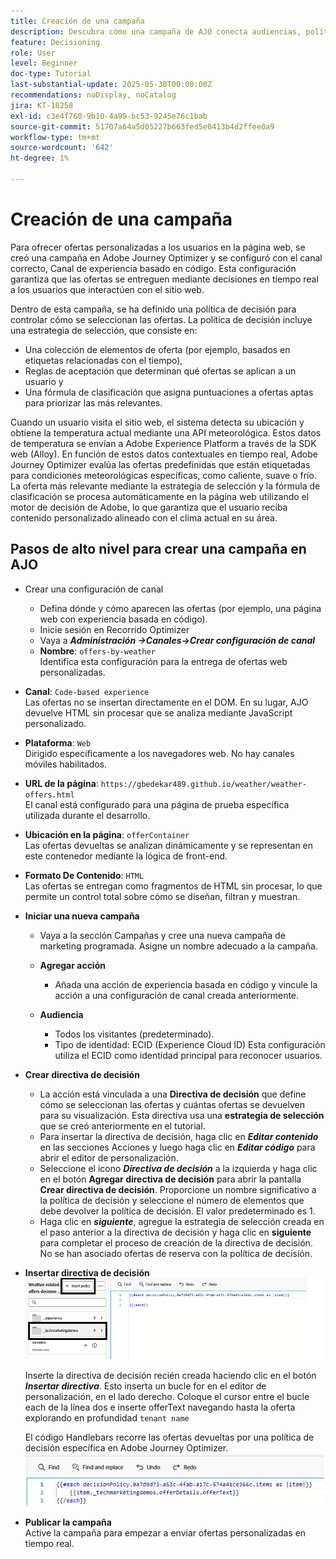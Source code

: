 ```yaml
---
title: Creación de una campaña
description: Descubra cómo una campaña de AJO conecta audiencias, políticas de decisión y canales para ofrecer ofertas personalizadas en el momento adecuado en todos los puntos de contacto de los clientes.
feature: Decisioning
role: User
level: Beginner
doc-type: Tutorial
last-substantial-update: 2025-05-30T00:00:00Z
recommendations: noDisplay, noCatalog
jira: KT-18258
exl-id: c3e4f760-9b10-4a99-bc53-9245e76c1bab
source-git-commit: 51707a64a5d05227b663fed5e0413b4d2ffee0a9
workflow-type: tm+mt
source-wordcount: '642'
ht-degree: 1%

---
```


# Creación de una campaña

Para ofrecer ofertas personalizadas a los usuarios en la página web, se creó una campaña en Adobe Journey Optimizer y se configuró con el canal correcto, Canal de experiencia basado en código. Esta configuración garantiza que las ofertas se entreguen mediante decisiones en tiempo real a los usuarios que interactúen con el sitio web.

Dentro de esta campaña, se ha definido una política de decisión para controlar cómo se seleccionan las ofertas. La política de decisión incluye una estrategia de selección, que consiste en:

- Una colección de elementos de oferta (por ejemplo, basados en etiquetas relacionadas con el tiempo),
- Reglas de aceptación que determinan qué ofertas se aplican a un usuario y
- Una fórmula de clasificación que asigna puntuaciones a ofertas aptas para priorizar las más relevantes.

Cuando un usuario visita el sitio web, el sistema detecta su ubicación y obtiene la temperatura actual mediante una API meteorológica. Estos datos de temperatura se envían a Adobe Experience Platform a través de la SDK web (Alloy). En función de estos datos contextuales en tiempo real, Adobe Journey Optimizer evalúa las ofertas predefinidas que están etiquetadas para condiciones meteorológicas específicas, como caliente, suave o frío. La oferta más relevante mediante la estrategia de selección y la fórmula de clasificación se procesa automáticamente en la página web utilizando el motor de decisión de Adobe, lo que garantiza que el usuario reciba contenido personalizado alineado con el clima actual en su área.


## Pasos de alto nivel para crear una campaña en AJO

- Crear una configuración de canal
   - Defina dónde y cómo aparecen las ofertas (por ejemplo, una página web con experiencia basada en código).
   - Inicie sesión en Recorrido Optimizer
   - Vaya a _**Administración ->Canales->Crear configuración de canal**_
   - **Nombre**: `offers-by-weather`\
     Identifica esta configuración para la entrega de ofertas web personalizadas.
- **Canal**:
  `Code-based experience`\
  Las ofertas no se insertan directamente en el DOM. En su lugar, AJO devuelve HTML sin procesar que se analiza mediante JavaScript personalizado.
- **Plataforma**: `Web`\
  Dirigido específicamente a los navegadores web. No hay canales móviles habilitados.

- **URL de la página**: `https://gbedekar489.github.io/weather/weather-offers.html`\
  El canal está configurado para una página de prueba específica utilizada durante el desarrollo.
- **Ubicación en la página**: `offerContainer`\
  Las ofertas devueltas se analizan dinámicamente y se representan en este contenedor mediante la lógica de front-end.

- **Formato De Contenido**: `HTML`\
  Las ofertas se entregan como fragmentos de HTML sin procesar, lo que permite un control total sobre cómo se diseñan, filtran y muestran.


- **Iniciar una nueva campaña**
   - Vaya a la sección Campañas y cree una nueva campaña de marketing programada. Asigne un nombre adecuado a la campaña.
   - **Agregar acción**
      - Añada una acción de experiencia basada en código y vincule la acción a una configuración de canal creada anteriormente.



   - **Audiencia**
      - Todos los visitantes (predeterminado).
      - Tipo de identidad: ECID (Experience Cloud ID)
Esta configuración utiliza el ECID como identidad principal para reconocer usuarios.


- **Crear directiva de decisión**
   - La acción está vinculada a una **Directiva de decisión** que define cómo se seleccionan las ofertas y cuántas ofertas se devuelven para su visualización. Esta directiva usa una **estrategia de selección** que se creó anteriormente en el tutorial.
   - Para insertar la directiva de decisión, haga clic en **_Editar contenido_** en las secciones Acciones y luego haga clic en **_Editar código_** para abrir el editor de personalización.
   - Seleccione el icono _**Directiva de decisión**_ a la izquierda y haga clic en el botón **Agregar directiva de decisión** para abrir la pantalla **Crear directiva de decisión**. Proporcione un nombre significativo a la política de decisión y seleccione el número de elementos que debe devolver la política de decisión. El valor predeterminado es 1.
   - Haga clic en **_siguiente_**, agregue la estrategia de selección creada en el paso anterior a la directiva de decisión y haga clic en **siguiente** para completar el proceso de creación de la directiva de decisión. No se han asociado ofertas de reserva con la política de decisión.



- **Insertar directiva de decisión**
  ![editor de personalización](assets/personalization-editor.png)

  Inserte la directiva de decisión recién creada haciendo clic en el botón _**Insertar directiva**_. Esto inserta un bucle for en el editor de personalización, en el lado derecho.
Coloque el cursor entre el bucle each de la línea dos e inserte offerText navegando hasta la oferta explorando en profundidad `tenant name`

  El código Handlebars recorre las ofertas devueltas por una política de decisión específica en Adobe Journey Optimizer.
  ![barra de control](assets/handlebar-code.png)

- **Publicar la campaña**\
  Active la campaña para empezar a enviar ofertas personalizadas en tiempo real.

